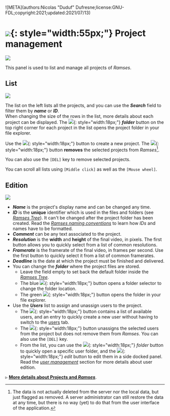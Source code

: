 ![META](authors:Nicolas "Duduf" Dufresne;license:GNU-FDL;copyright:2021;updated:2021/07/13)

# ![](/img/icons/cinema-movie-settings_sl.svg){: style="width:55px;"} Project management

![](/img/client/project_management.png)

This panel is used to list and manage all projects of *Ramses*.

## List

![](/img/client/projectlist.png)

The list on the left lists all the projects, and you can use the ***Search*** field to filter them by ***name*** or ***ID***.  
When changing the size of the rows in the list, more details about each project can be displayed. The ![](/img/icons/explore.svg){: style="width:18px;"} ***folder*** button on the top right corner for each project in the list opens the project folder in your file explorer.

Use the ![](/img/icons/add_sl.svg){: style="width:18px;"} button to create a new project. The ![](/img/icons/remove_sl.svg){: style="width:18px;"} button **removes** the selected projects from *Ramses*[^1].

You can also use the `[DEL]` key to remove selected projects.

You can scroll all lists using `[Middle click]` as well as the `[Mouse wheel]`.

## Edition

![](/img/client/projectedition.png)

- ***Name*** is the project's display name and can be changed any time.
- ***ID*** is the **unique** identifier which is used in the files and folders (see [*Ramses Tree*](../files/index.md)). It can't be changed after the project folder has been created. Read the [*Ramses naming conventions*](../files/naming.md) to learn how *IDs* and names have to be formatted.
- ***Comment*** can be any text associated to the project.
- ***Resolution*** is the **width** and **height** of the final video, in pixels. The first button allows you to quickly select from a list of common resolutions.
- ***Framerate*** is the framerate of the final video, in frames per second. Use the first button to quickly select it from a list of common framerates.
- ***Deadline*** is the date at which the project must be finished and delivered.
- You can change the ***folder*** where the project files are stored.
    - Leave the field empty to set back the default folder inside the [*Ramses Tree*](../files/index.md).
    - The blue ![](/img/icons/set-folder_sl.svg){: style="width:18px;"} button opens a folder selector to change the folder location.
    - The green ![](/img/icons/go-to-explore-reveal-folder_sl.svg){: style="width:18px;"} button opens the folder in your file explorer.
- Use the ***Users*** list to assign and unassign users to the project.
    - The ![](/img/icons/add_sl.svg){: style="width:18px;"} button contains a list of available users, and an entry to quickly create a new user without having to switch to the [users](users.md) tab.
    - The ![](/img/icons/remove_sl.svg){: style="width:18px;"} button unassigns the selected users from the project but does not remove them from *Ramses*. You can also use the `[DEL]` key.
    - From the list, you can use the ![](/img/icons/explore.svg){: style="width:18px;"} *folder* button to quickly open a specific user folder, and the ![](/img/icons/edit-comment-modify_sl.svg){: style="width:18px;"} *edit* button to edit them in a side docked panel. Read the [*user management*](users.md) section for more details about user edition.

▹ **[More details about Projects and *Ramses*](../../pipeline/administration.md#projects)**.

[^1]:
    The data is not actually deleted from the server nor the local data, but just flagged as removed. A server administrator can still restore the data at any time, but there is no way (yet) to do that from the user interface of the application.